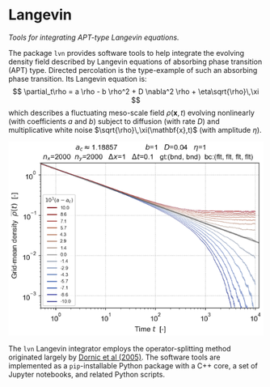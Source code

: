 # Langevin

 _Tools for integrating APT-type Langevin equations._

The package `lvn` provides software tools to help integrate the evolving density field described by Langevin equations of absorbing phase transition (APT) type.
Directed percolation is the type-example of such an absorbing phase transition. Its Langevin equation is:
$$
    \partial_t\rho
    =
    a \rho
    -
    b \rho^2
    +
    D \nabla^2 \rho
    +
    \eta\sqrt{\rho}\,\xi
$$
which describes a fluctuating meso-scale field $\rho(\mathbf{x},t)$ evolving nonlinearly (with coefficients $a$ and $b$) subject to diffusion (with rate $D$) and multiplicative white noise $\sqrt{\rho}\,\xi(\mathbf{x},t)$ (with amplitude $\eta$).

![Plot of grid-averaged density $\overline{\rho}(t)$ versus time, for an ensemble of simulations with $a$ taking values ranging symmetrically about criticality $a_c \approx 1.8857$ by up to $\Delta{a}=\pm 0.01$:](images/ρ_t_loglog_reduced.png)

The `lvn` Langevin integrator employs the operator-splitting method originated largely by [Dornic et al (2005)](references.md). The software tools are implemented as a `pip`-installable Python package with a C++ core, a set of Jupyter notebooks, and related Python scripts.


